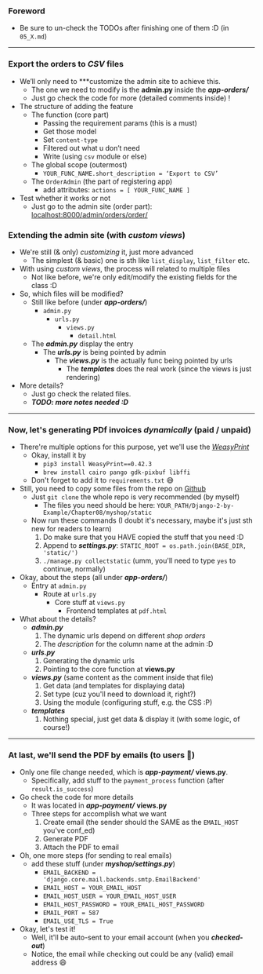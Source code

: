 ### Foreword
- Be sure to un-check the TODOs after finishing one of them :D (in ```05_X.md```)

----------

### Export the orders to *CSV* files 
- We’ll only need to ***customize the admin site to achieve this.
    - The one we need to modify is the **admin.py** inside the ***app-orders/*** 
    - Just go check the code for more (detailed comments inside) !
- The structure of adding the feature
    - The function (core part)
        - Passing the requirement params (this is a must)
        - Get those model
        - Set ```content-type```
        - Filtered out what u don’t need 
        - Write (using ```csv``` module or else)
    - The global scope (outermost)
        - ```YOUR_FUNC_NAME.short_description = ‘Export to CSV’```
    - The ```OrderAdmin``` (the part of registering app)
        - add attributes: ```actions = [ YOUR_FUNC_NAME ]```
- Test whether it works or not
    - Just go to the admin site (order part): [localhost:8000/admin/orders/order/](http://127.0.0.1:8000/admin/orders/order/)

### Extending the admin site (with *custom views*)
- We're still (& only) *customizing* it, just more advanced 
    - The simplest (& basic) one is sth like ```list_display```, ```list_filter``` etc.
- With using *custom views*, the process will related to multiple files
    - Not like before, we're only edit/modify the existing fields for the class :D
- So, which files will be modified? 
    - Still like before (under ***app-orders/***)
        - ```admin.py```
            - ```urls.py```
                - ```views.py```
                    - ```detail.html```
    - The ***admin.py*** display the entry 
        - The ***urls.py*** is being pointed by admin
            - The ***views.py*** is the actually func being pointed by urls
                - The ***templates*** does the real work (since the views is just rendering)
- More details? 
    - Just go check the related files.
    - ***TODO: more notes needed :D***


------------ 

### Now, let's generating PDf invoices ***dynamically*** (**paid** / **unpaid**)
- There're multiple options for this purpose, yet we'll use the [*WeasyPrint*](https://weasyprint.readthedocs.io/en/latest/tutorial.html)
    - Okay, install it by 
        - ```pip3 install WeasyPrint==0.42.3```
        - ```brew install cairo pango gdk-pixbuf libffi```
    - Don't forget to add it to ```requirements.txt``` 😅
- Still, you need to copy some files from the repo on [Github](https://github.com/PacktPublishing/Django-2-by-Example)
    - Just ```git clone``` the whole repo is very recommended (by myself)
        - The files you need should be here: ```YOUR_PATH/Django-2-by-Example/Chapter08/myshop/static```
    - Now run these commands (I doubt it's necessary, maybe it's just sth new for readers to learn)
        1. Do make sure that you HAVE copied the stuff that you need :D 
        2. Append to ***settings.py***: ```STATIC_ROOT = os.path.join(BASE_DIR, 'static/')```
        3. ```./manage.py collectstatic``` (umm, you'll need to type ```yes``` to continue, normally)
- Okay, about the steps (all under ***app-orders/***)
    - Entry at ```admin.py```
        - Route at ```urls.py```
            - Core stuff at ```views.py``` 
                - Frontend templates at ```pdf.html```
- What about the details?
    - ***admin.py***
        1. The dynamic urls depend on different *shop orders*
        2. The *description* for the column name at the admin :D 
    - ***urls.py***
        1. Generating the dynamic urls 
        2. Pointing to the core function at **views.py**
    - ***views.py*** (same content as the comment inside that file)
        1. Get data (and templates for displaying data)
        2. Set type (cuz you'll need to download it, right?)
        3. Using the module (configuring stuff, e.g. the CSS :P)
    - ***templates***
        1. Nothing special, just get data & display it (with some logic, of course!)
 
-----------
 
### At last, we'll send the PDF by emails (to users 👻️)
- Only one file change needed, which is ***app-payment/*** **views.py**.
    - Specifically, add stuff to the ```payment_process``` function (after ```result.is_success```)
- Go check the code for more details
    - It was located in ***app-payment/*** **views.py**
    - Three steps for accomplish what we want 
        1. Create email (the sender should the SAME as the ```EMAIL_HOST``` you've conf_ed)
        2. Generate PDF 
        3. Attach the PDF to email 
- Oh, one more steps (for sending to real emails)
    - add these stuff (under ***myshop/settings.py***)
        - ```EMAIL_BACKEND = 'django.core.mail.backends.smtp.EmailBackend'```
        - ```EMAIL_HOST = YOUR_EMAIL_HOST```
        - ```EMAIL_HOST_USER = YOUR_EMAIL_HOST_USER```
        - ```EMAIL_HOST_PASSWORD = YOUR_EMAIL_HOST_PASSWORD```
        - ```EMAIL_PORT = 587```
        - ```EMAIL_USE_TLS = True```
- Okay, let's test it! 
    - Well, it'll be auto-sent to your email account (when you ***checked-out***)
    - Notice, the email while checking out could be any (valid) email address 😄
